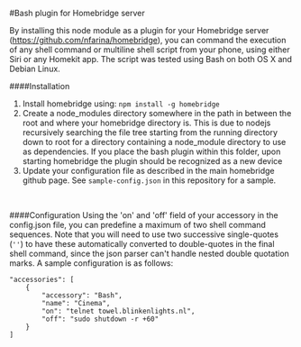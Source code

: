 #Bash plugin for Homebridge server

By installing this node module as a plugin for your Homebridge server (https://github.com/nfarina/homebridge), you can command the execution of any shell command or multiline shell script from your phone, using either Siri or any Homekit app.
The script was tested using Bash on both OS X and Debian Linux.
<br>

####Installation
1. Install homebridge using: `npm install -g homebridge`
2. Create a node_modules directory somewhere in the path in between the root and where your homebridge directory is. This is due to nodejs recursively searching the file tree starting from the running directory down to root for a directory containing a node_module directory to use as dependencies. If you place the bash plugin within this folder, upon starting homebridge the plugin should be recognized as a new device
3. Update your configuration file as described in the main homebridge github page. See `sample-config.json` in this repository for a sample.
<br>

####Configuration
Using the 'on' and 'off' field of your accessory in the config.json file, you can predefine a maximum of two shell command sequences. Note that you will need to use two successive single-quotes (`''`) to have these automatically converted to double-quotes in the final shell command, since the json parser can't handle nested double quotation marks. A sample configuration is as follows:

```
"accessories": [
	{
		"accessory": "Bash",
		"name": "Cinema",
		"on": "telnet towel.blinkenlights.nl",
		"off": "sudo shutdown -r +60"
	}
]
```
